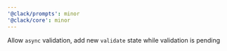 ```yaml
---
'@clack/prompts': minor
'@clack/core': minor
---
```


Allow `async` validation, add new `validate` state while validation is pending
